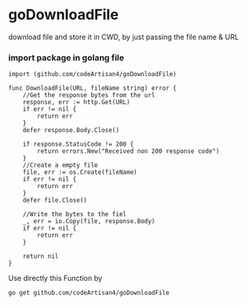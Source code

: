 # goDownloadFile
download file and store it in CWD, by just passing the file name &amp; URL

### import package in golang file

```
import (github.com/codeArtisan4/goDownloadFile)
```
```
func DownloadFile(URL, fileName string) error {
	//Get the response bytes from the url
	response, err := http.Get(URL)
	if err != nil {
		return err
	}
	defer response.Body.Close()

	if response.StatusCode != 200 {
		return errors.New("Received non 200 response code")
	}
	//Create a empty file
	file, err := os.Create(fileName)
	if err != nil {
		return err
	}
	defer file.Close()

	//Write the bytes to the fiel
	_, err = io.Copy(file, response.Body)
	if err != nil {
		return err
	}

	return nil
}
```


Use directly this Function by 

```
go get github.com/codeArtisan4/goDownloadFile
```
